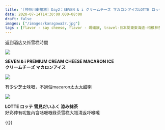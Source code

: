 ```yaml
---
title: '[神奈川衝撞旅] Day2：SEVEN & i クリームチーズ マカロンアイスLOTTE ロッテ 雪見だいふく 涼み抹茶'
date: 2020-07-14T14:30:00.000+08:00
draft: false
images: ["/images/kanagawa2r.jpg"]
tags : [flavor - say cheese, flavor - 螞蟻族, travel-日本関東東海道-相模神奈川三浦川崎横浜鎌倉]
---
```


返到酒店又係雪糕時間  

![](/images/kanagawa2r.jpg)

**SEVEN & i PREMIUM CREAM CHEESE MACARON ICE**  
**クリームチーズ マカロンアイス**  

![](/images/kanagawa2r1.jpg)

有少少芝士味嘅，不過個macaron太太太甜喇  

![](/images/kanagawa2r2.jpg)

**LOTTE ロッテ 雪見だいふく 涼み抹茶**  
好彩仲有呢隻內含啫喱嘅綠茶雪糕大福清返吓喉嚨   


{{<kanagawa>}}
